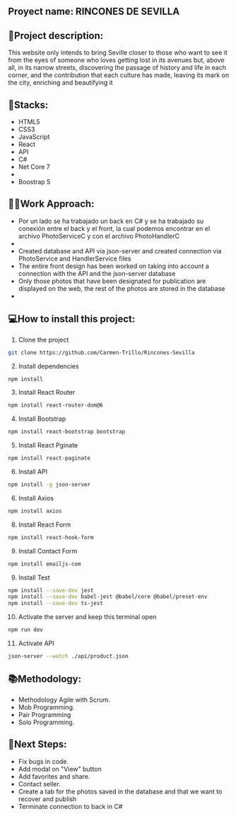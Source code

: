 ## Proyect name: RINCONES DE SEVILLA

## 📝Project description:

This website only intends to bring Seville closer to those who want to see it from the eyes of someone who loves getting lost in its avenues but, above all, in its narrow streets, discovering the passage of history and life in each corner, and the contribution that each culture has made, leaving its mark on the city, enriching and beautifying it

## 🔧Stacks:
<ul>
<li>HTML5</li>
<li>CSS3</li>
<li>JavaScript</li>
<li>React</li>
<li>API</li>
<li>C#</li>
<li>Net Core 7<li>
<li>Boostrap 5</li>
</ul>


## 👩‍💻Work Approach:
<ul>
<li>Por un lado se ha trabajado un back en C#  y se ha trabajado su conexión entre el back y el front, la cual podemos encontrar en el archivo PhotoServiceC y con el archivo PhotoHandlerC<li>
<li>Created database and API via json-server and created connection via PhotoService and HandlerService files</li>
<li>The entire front design has been worked on taking into account a connection with the API and the json-server database</li>
<li>Only those photos that have been designated for publication are displayed on the web, the rest of the photos are stored in the database<li>
</ul>

## 💻How to install this project:

1. Clone the project
```bash
git clone https://github.com/Carmen-Trillo/Rincones-Sevilla
```

2. Install dependencies
```bash
npm install
```

3. Install React Router
```bash
npm install react-router-dom@6
```   

4. Install Bootstrap
```bash
npm install react-bootstrap bootstrap
```

5. Install React Pginate
```bash
npm install react-paginate 
```
6. Install API
```bash
npm install -g json-server
```  
6. Install Axios
```bash
npm install axios
```  
8. Install React Form
```bash
npm install react-hook-form 
```
9. Install Contact Form
```bash
npm install emailjs-com 
```
9. Install Test
```bash
npm install --save-dev jest
npm install --save-dev babel-jest @babel/core @babel/preset-env
npm install --save-dev ts-jest
```
10. Activate the server and keep this terminal open
```bash
npm run dev
```   
11. Activate API
```bash
json-server --watch ./api/product.json
``` 

## 📚Methodology:

- Methodology Agile with Scrum.
- Mob Programming.
- Pair Programming
- Solo Programming.

## 🧪Next Steps:
- Fix bugs in code.
- Add modal on "View" button
- Add favorites and share.
- Contact seller.
- Create a tab for the photos saved in the database and that we want to recover and publish
- Terminate connection to back in C#
